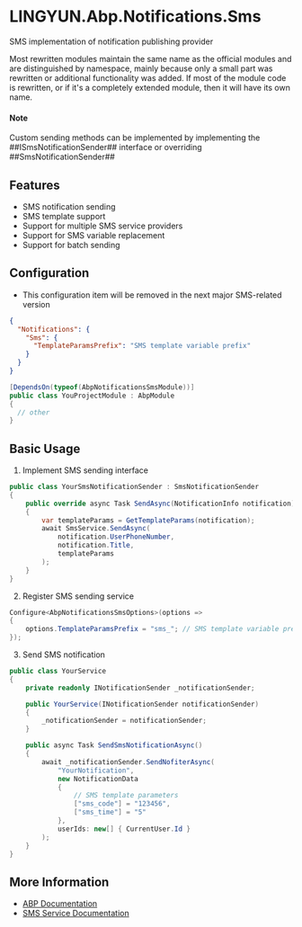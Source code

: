 # LINGYUN.Abp.Notifications.Sms

SMS implementation of notification publishing provider

Most rewritten modules maintain the same name as the official modules and are distinguished by namespace, mainly because only a small part was rewritten or additional functionality was added.
If most of the module code is rewritten, or if it's a completely extended module, then it will have its own name.

#### Note

Custom sending methods can be implemented by implementing the ##ISmsNotificationSender## interface or overriding ##SmsNotificationSender##

## Features

* SMS notification sending
* SMS template support
* Support for multiple SMS service providers
* Support for SMS variable replacement
* Support for batch sending

## Configuration

* This configuration item will be removed in the next major SMS-related version

```json
{
  "Notifications": {
    "Sms": {
      "TemplateParamsPrefix": "SMS template variable prefix"
    }
  }
}
```

```csharp
[DependsOn(typeof(AbpNotificationsSmsModule))]
public class YouProjectModule : AbpModule
{
  // other
}
```

## Basic Usage

1. Implement SMS sending interface
```csharp
public class YourSmsNotificationSender : SmsNotificationSender
{
    public override async Task SendAsync(NotificationInfo notification)
    {
        var templateParams = GetTemplateParams(notification);
        await SmsService.SendAsync(
            notification.UserPhoneNumber,
            notification.Title,
            templateParams
        );
    }
}
```

2. Register SMS sending service
```csharp
Configure<AbpNotificationsSmsOptions>(options =>
{
    options.TemplateParamsPrefix = "sms_"; // SMS template variable prefix
});
```

3. Send SMS notification
```csharp
public class YourService
{
    private readonly INotificationSender _notificationSender;

    public YourService(INotificationSender notificationSender)
    {
        _notificationSender = notificationSender;
    }

    public async Task SendSmsNotificationAsync()
    {
        await _notificationSender.SendNofiterAsync(
            "YourNotification",
            new NotificationData
            {
                // SMS template parameters
                ["sms_code"] = "123456",
                ["sms_time"] = "5"
            },
            userIds: new[] { CurrentUser.Id }
        );
    }
}
```

## More Information

* [ABP Documentation](https://docs.abp.io)
* [SMS Service Documentation](https://docs.abp.io/en/abp/latest/SMS-Sending)
